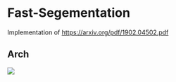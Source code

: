 # Fast-Segementation
Implementation of https://arxiv.org/pdf/1902.04502.pdf

## Arch 

![](data/Readme/Capture.PNG)